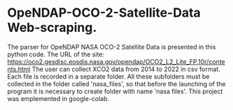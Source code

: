 # OpeNDAP-OCO-2-Satellite-Data Web-scraping.
The parser for OpeNDAP NASA OCO-2 Satellite Data is presented in this python code. The URL of the site: https://oco2.gesdisc.eosdis.nasa.gov/opendap/OCO2_L2_Lite_FP.10r/contents.html
The user can collect XCO2 data from 2014 to 2022 in csv format. Each file is recorded in a separate folder. All these subfolders must be collected in the folder called 'nasa_files', so that before the launching of the program it is necessary to create folder with name 'nasa files'. This project was emplemented in google-colab.
